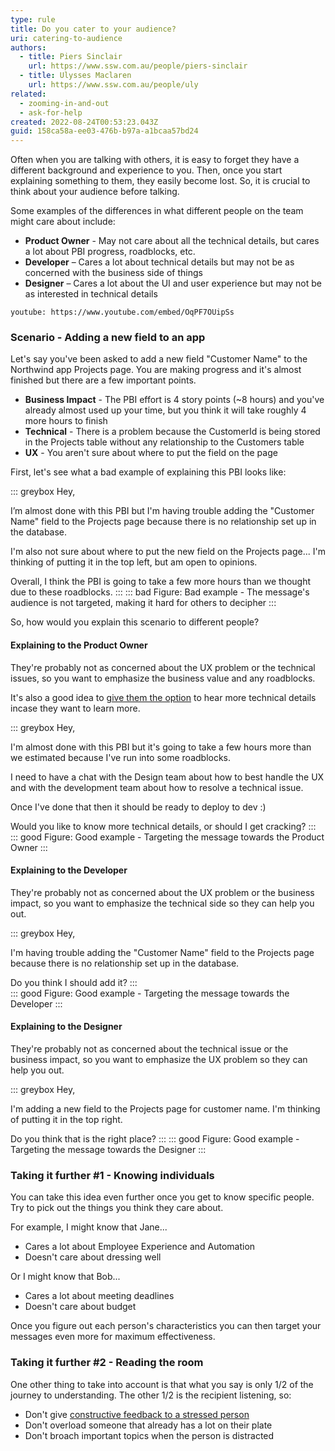```yaml
---
type: rule
title: Do you cater to your audience?
uri: catering-to-audience
authors:
  - title: Piers Sinclair
    url: https://www.ssw.com.au/people/piers-sinclair
  - title: Ulysses Maclaren
    url: https://www.ssw.com.au/people/uly
related:
  - zooming-in-and-out
  - ask-for-help
created: 2022-08-24T00:53:23.043Z
guid: 158ca58a-ee03-476b-b97a-a1bcaa57bd24
---
```

Often when you are talking with others, it is easy to forget they have a different background and experience to you. Then, once you start explaining something to them, they easily become lost. So, it is crucial to think about your audience before talking.

<!--endintro-->

Some examples of the differences in what different people on the team might care about include:

* **Product Owner** - May not care about all the technical details, but cares a lot about PBI progress, roadblocks, etc.
* **Developer** – Cares a lot about technical details but may not be as concerned with the business side of things
* **Designer** – Cares a lot about the UI and user experience but may not be as interested in technical details

`youtube: https://www.youtube.com/embed/OqPF7OUipSs`

### Scenario - Adding a new field to an app

Let's say you've been asked to add a new field "Customer Name" to the Northwind app Projects page. You are making progress and it's almost finished but there are a few important points.

* **Business Impact** - The PBI effort is 4 story points (~8 hours) and you've already almost used up your time, but you think it will take roughly 4 more hours to finish
* **Technical** - There is a problem because the CustomerId is being stored in the Projects table without any relationship to the Customers table
* **UX** - You aren't sure about where to put the field on the page

First, let's see what a bad example of explaining this PBI looks like:

::: greybox
Hey,

I’m almost done with this PBI but I'm having trouble adding the "Customer Name" field to the Projects page because there is no relationship set up in the database. 

I'm also not sure about where to put the new field on the Projects page... I'm thinking of putting it in the top left, but am open to opinions.

Overall, I think the PBI is going to take a few more hours than we thought due to these roadblocks.
:::
::: bad 
Figure: Bad example - The message's audience is not targeted, making it hard for others to decipher
:::

So, how would you explain this scenario to different people?

#### Explaining to the Product Owner

They're probably not as concerned about the UX problem or the technical issues, so you want to emphasize the business value and any roadblocks.

It's also a good idea to [give them the option](/do-you-manage-up) to hear more technical details incase they want to learn more.

::: greybox
Hey, 

I'm almost done with this PBI but it's going to take a few hours more than we estimated because I've run into some roadblocks. 

I need to have a chat with the Design team about how to best handle the UX and with the development team about how to resolve a technical issue. 

Once I've done that then it should be ready to deploy to dev :)

Would you like to know more technical details, or should I get cracking?
:::     
::: good
Figure: Good example - Targeting the message towards the Product Owner
:::

#### Explaining to the Developer

They're probably not as concerned about the UX problem or the business impact, so you want to emphasize the technical side so they can help you out.

::: greybox
Hey, 

I'm having trouble adding the "Customer Name" field to the Projects page because there is no relationship set up in the database. 

Do you think I should add it?
:::     
::: good
Figure: Good example - Targeting the message towards the Developer
:::
 
#### Explaining to the Designer

They're probably not as concerned about the technical issue or the business impact, so you want to emphasize the UX problem so they can help you out.

::: greybox
Hey, 

I'm adding a new field to the Projects page for customer name. I'm thinking of putting it in the top right. 

Do you think that is the right place?
:::
::: good
Figure: Good example - Targeting the message towards the Designer
:::

### Taking it further #1 - Knowing individuals

You can take this idea even further once you get to know specific people. Try to pick out the things you think they care about.

For example, I might know that Jane...
* Cares a lot about Employee Experience and Automation
* Doesn't care about dressing well

Or I might know that Bob...
* Cares a lot about meeting deadlines
* Doesn't care about budget

Once you figure out each person's characteristics you can then target your messages even more for maximum effectiveness.

### Taking it further #2 - Reading the room

One other thing to take into account is that what you say is only 1/2 of the journey to understanding. The other 1/2 is the recipient listening, so: 

* Don't give [constructive feedback to a stressed person](/safe-space)
* Don't overload someone that already has a lot on their plate
* Don't broach important topics when the person is distracted
